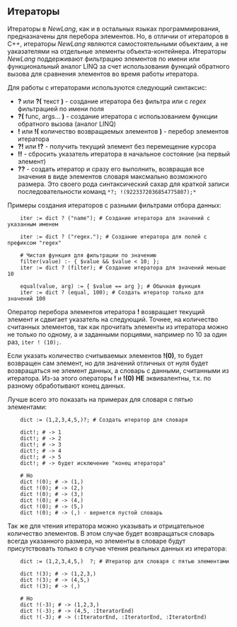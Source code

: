 ## Итераторы

Итераторы в *NewLang*, как и в остальных языках программирования, предназначены для перебора элементов. Но, в отличии от итераторов в С++, итераторы *NewLang* являются самостоятельными объектаим, а не уаказателями на отдельные элементы объекта-контейнера. Итераторы *NewLang* поддерживают фильтрацию элементов по имени или функциональный аналог LINQ за счет использования функций обратного вызова для сравнения элементов во время работы итератора.

Для работы с итераторами используются следующий синтаксис:
 - **?** или **?(** текст **)** - создание итератора без фильтра или с *regex* фильтрацией по имени поля
 - **?(** func, args... **)** - создание итератора с использованием функции обратного вызова (аналог LINQ)
 - **!** или **!(** количество возвращаемых элементов **)** - перебор элементов итератора
 - **?!** или **!?** - получить текущий элемент без перемещение курсора
 - **!!** - сбросить указатель итератора в начальное состояние (на первый элемент)
 - **??** - создать итератор и сразу его выполнить, возвращая все значения в виде элементов словаря максмально возможного размера. Это своего рода синтаксический сахар для краткой записи последовательности команд `*?; !(9223372036854775807);*`

Примеры создания итераторов с разными фильтрами отбора данных:
```
    iter := dict ? ("name"); # Создание итератора для значений с указанным именем
    
    iter := dict ? ("regex."); # Создание итератора для полей с префиксом "regex"

    # Чистая функция для фильтрации по значению
    filter(value) :- { $value && $value < 10; }; 
    iter := dict ? (filter); # Создание итератора для значений меньше 10

    equal(value, arg) := { $value == arg }; # Обычная функция
    iter := dict ? (equal, 100); # Создать итератор только для значений 100
```

Оператор перебора элементов итератора **!** возвращает текущий элемент и сдвигает указатель на следующий. Точнее, на количество считанных элементов, так как прочитать элементы из итератора можно не только по одному, а и заданными порциями, например по 10 за один раз, `iter ! (10);`.

Если указать количество считываемых элементов **!(0)**, то будет возвращен сам элемент, но для значений отличных от нуля будет возвращаться не элемент данных, а словарь с данными, считанными из итератора. Из-за этого операторы **!** и **!(0)** **НЕ** эквивалентны, т.к. по разному обработывают конец данных.

Лучше всего это показать на примерах для словаря с пятью элементами:
```
    dict := (1,2,3,4,5,)?; # Создать итератор для словаря

    dict!; # -> 1
    dict!; # -> 2
    dict!; # -> 3
    dict!; # -> 4
    dict!; # -> 5
    dict!; # -> будет исключение "конец итератора"

    # Но
    dict !(0); # -> (1,)
    dict !(0); # -> (2,)
    dict !(0); # -> (3,)
    dict !(0); # -> (4,)
    dict !(0); # -> (5,)
    dict !(0); # -> (,) - вернется пустой словарь
```

Так же для чтения итератора можно указывать и отрицательное количество элементов. В этом случае будет возвращаться словарь всегда указанного размера, но элементы в словаре будут присутствовать только в случае чтения реальных данных из итератора:
```
    dict := (1,2,3,4,5,)  ?; # Итератор для словаря с пятью элементами

    dict !(3); # -> (1,2,3,)
    dict !(3); # -> (4,5,)
    dict !(3); # -> (,)

    # Но
    dict !(-3); # -> (1,2,3,)
    dict !(-3); # -> (4,5, :IteratorEnd)
    dict !(-3); # -> (:IteratorEnd, :IteratorEnd, :IteratorEnd)
```


